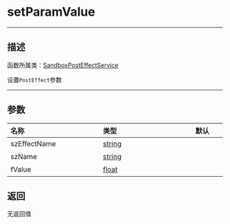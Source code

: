 # setParamValue
-----------------------------------------------------------------------------------------
## 描述

函数所属类：[SandboxPostEffectService](/Api/Class/Effect/SandboxPostEffectService.md)

设置`PostEffect`参数

-----------------------------------------------------------------------------------------
## 参数

|<div style="width:200px">**名称**</div>|<div style="width:200px">**类型**</div>|<div style="width:200px">**默认**</div>|<div style="width:345px">**描述**</div>|
|:--------------------|:--------------------|:--------------------|:--------------------|
|szEffectName|[string](/Api/DataType/string.md)||效果名称|
|szName|[string](/Api/DataType/string.md)||效果标识符|
|fValue|[float](/Api/DataType/float.md)||效果值|


## 返回

无返回值